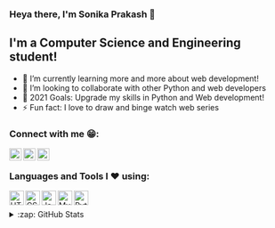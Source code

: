 ### Heya there, I'm Sonika Prakash 👋

## I'm a Computer Science and Engineering student!

- 🌱 I’m currently learning more and more about web development!
- 👯 I’m looking to collaborate with other Python and web developers
- 🥅 2021 Goals: Upgrade my skills in Python and Web development!
- ⚡ Fun fact: I love to draw and binge watch web series

### Connect with me 😁:

[<img align="left" alt="Sonika Prakash | LinkedIn" width="22px" src="https://img.icons8.com/color/48/000000/linkedin.png" />][linkedin]
[<img align="left" alt="Sonika Prakash | Instagram" width="22px" src="https://img.icons8.com/fluent/48/000000/instagram-new.png" />][instagram]
[<img align="left" alt="Sonika Prakash | HackerRank" width="22px" src="https://img.icons8.com/windows/32/000000/hackerrank.png" />][hackerrank]

<br />

### Languages and Tools I ❤ using:

[<img align="left" alt="HTML5" width="26px" src="https://img.icons8.com/color/48/000000/html-5--v1.png" />][html]
[<img align="left" alt="CSS3" width="26px" src="https://img.icons8.com/color/48/000000/css3.png" />][css]
[<img align="left" alt="JavaScript" width="26px" src="https://img.icons8.com/color/48/000000/javascript.png" />][js]
[<img align="left" alt="MySQL" width="26px" src="https://img.icons8.com/color/48/000000/mysql-logo.png" />][mysql]
[<img align="left" alt="Python" width="26px" src="https://img.icons8.com/color/48/000000/python.png" />][python]

<br/>
<br/>

<details>
  <summary>:zap: GitHub Stats</summary>

  <img align="left" alt="codeSTACKr's GitHub Stats" src="https://github-readme-stats.codestackr.vercel.app/api?username=codeSTACKr&show_icons=true&hide_border=true" />

</details>

[instagram]: https://www.instagram.com/_sonika_prakash_/
[linkedin]: https://www.linkedin.com/in/sonika-prakash/
[hackerrank]: https://www.hackerrank.com/sonikaprakash10
[html]: https://img.icons8.com/color/48/000000/html-5--v1.png
[css]: https://img.icons8.com/color/48/000000/css3.png
[js]: https://img.icons8.com/color/48/000000/javascript.png
[mysql]: https://img.icons8.com/color/48/000000/mysql-logo.png
[python]: https://img.icons8.com/color/48/000000/python.png
